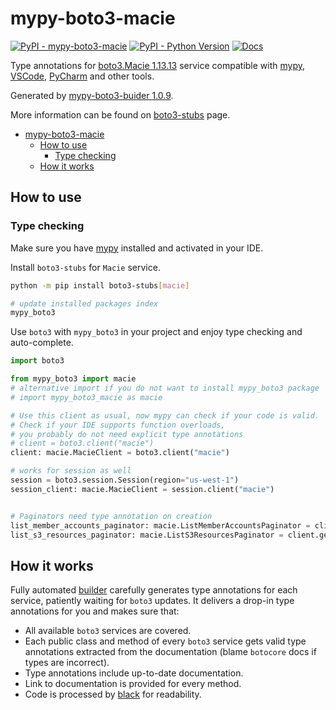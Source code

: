 # mypy-boto3-macie

[![PyPI - mypy-boto3-macie](https://img.shields.io/pypi/v/mypy-boto3-macie.svg?color=blue)](https://pypi.org/project/mypy-boto3-macie)
[![PyPI - Python Version](https://img.shields.io/pypi/pyversions/mypy-boto3-macie.svg?color=blue)](https://pypi.org/project/mypy-boto3-macie)
[![Docs](https://img.shields.io/readthedocs/mypy-boto3-builder.svg?color=blue)](https://mypy-boto3-builder.readthedocs.io/)

Type annotations for
[boto3.Macie 1.13.13](https://boto3.amazonaws.com/v1/documentation/api/1.13.13/reference/services/macie.html#Macie) service
compatible with [mypy](https://github.com/python/mypy), [VSCode](https://code.visualstudio.com/),
[PyCharm](https://www.jetbrains.com/pycharm/) and other tools.

Generated by [mypy-boto3-buider 1.0.9](https://github.com/vemel/mypy_boto3_builder).

More information can be found on [boto3-stubs](https://pypi.org/project/boto3-stubs/) page.

- [mypy-boto3-macie](#mypy-boto3-macie)
  - [How to use](#how-to-use)
    - [Type checking](#type-checking)
  - [How it works](#how-it-works)

## How to use

### Type checking

Make sure you have [mypy](https://github.com/python/mypy) installed and activated in your IDE.

Install `boto3-stubs` for `Macie` service.

```bash
python -m pip install boto3-stubs[macie]

# update installed packages index
mypy_boto3
```

Use `boto3` with `mypy_boto3` in your project and enjoy type checking and auto-complete.

```python
import boto3

from mypy_boto3 import macie
# alternative import if you do not want to install mypy_boto3 package
# import mypy_boto3_macie as macie

# Use this client as usual, now mypy can check if your code is valid.
# Check if your IDE supports function overloads,
# you probably do not need explicit type annotations
# client = boto3.client("macie")
client: macie.MacieClient = boto3.client("macie")

# works for session as well
session = boto3.session.Session(region="us-west-1")
session_client: macie.MacieClient = session.client("macie")


# Paginators need type annotation on creation
list_member_accounts_paginator: macie.ListMemberAccountsPaginator = client.get_paginator("list_member_accounts")
list_s3_resources_paginator: macie.ListS3ResourcesPaginator = client.get_paginator("list_s3_resources")
```

## How it works

Fully automated [builder](https://github.com/vemel/mypy_boto3_builder) carefully generates
type annotations for each service, patiently waiting for `boto3` updates. It delivers
a drop-in type annotations for you and makes sure that:

- All available `boto3` services are covered.
- Each public class and method of every `boto3` service gets valid type annotations
  extracted from the documentation (blame `botocore` docs if types are incorrect).
- Type annotations include up-to-date documentation.
- Link to documentation is provided for every method.
- Code is processed by [black](https://github.com/psf/black) for readability.